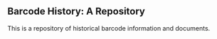 ## Barcode History: A Repository

This is a repository of historical barcode information and documents.
